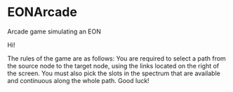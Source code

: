 # EONArcade
 Arcade game simulating an EON 

 Hi!

 The rules of the game are as follows:
 You are required to select a path from the source node to the target node, using the links located on the right of the screen.
 You must also pick the slots in the spectrum that are available and continuous along the whole path.
 Good luck!
